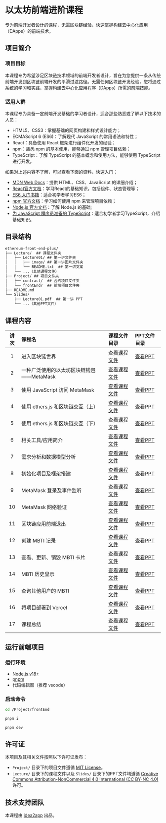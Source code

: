 # 以太坊前端进阶课程

专为前端开发者设计的课程，无需区块链经验，快速掌握构建去中心化应用（DApps）的前端技术。

## 项目简介

### 项目目标

本课程专为希望涉足区块链技术领域的前端开发者设计，旨在为您提供一条从传统前端开发到区块链前端开发的平滑过渡路径。无需任何区块链开发经验，您将通过系统的学习和实践，掌握构建去中心化应用程序（DApps）所需的前端技能。

### 适用人群

本课程专为具备一定前端开发基础的学习者设计，适合那些熟悉或了解以下技术的人员：

- HTML5、CSS3：掌握基础的网页构建和样式设计能力；
- ECMAScript 6 (ES6)：了解现代 JavaScript 的常用语法和特性；
- React：具备使用 React 框架进行组件化开发的经验；
- npm：熟悉 npm 的基本使用，能够通过 npm 管理项目依赖；
- TypeScript：了解 TypeScript 的基本概念和使用方法，能够使用 TypeScript 进行开发。

如果对上述内容不了解，可以查看下面的资料，快速入门：

- [MDN Web Docs](https://developer.mozilla.org/)：提供 HTML、CSS、JavaScript 的详细介绍；
- [React官方文档](https://react.dev/)：学习React的基础知识，包括组件、状态管理等；
- [ES6 入门书籍](https://es6.ruanyifeng.com/)：适合初学者学习ES6；
- [npm 官方文档](https://docs.npmjs.com/)：学习如何使用 npm 来管理项目依赖；
- [Node.js 官方文档](https://nodejs.org/docs/latest-v18.x/api/index.html)：了解 Node.js 的基础;
- [为 JavaScript 程序员准备的 TypeScript](https://www.typescriptlang.org/docs/handbook/typescript-in-5-minutes.html)：适合初学者学习TypeScript，介绍基础知识。

## 目录结构

```txt
ethereum-front-end-plus/
├── Lecture/  ## 课程文件夹
│   ├── Lecture01/ ## 第一讲文件夹
│   │   ├── image/ ## 第一讲图片文件夹
│   │   └── README.txt  ## 第一讲文案
│   └── ...（其他课程文件）
├── Project/ ## 项目文件夹
│   ├── contract/  ## 合约项目文件夹 
│   └── frontEnd/  ## 前端项目文件夹
├── README.md
└── Slides/
    ├── Lecture01.pdf  ## 第一讲 PPT
    └── ...（其他PPT文件）
```

## 课程内容

|  讲次  | 课程名 | 课程文件目录 | PPT文件目录 |
|:------:|:------|:------|:------|
|  1    | 进入区块链世界 | [查看课程文件](/Lecture/Lecture01/README.md) | [查看PPT](/Slides/Lecture01.pdf) |
|  2    | 一种广泛使用的以太坊区块链钱包——MetaMask | [查看课程文件](/Lecture/Lecture02/README.md) | [查看PPT](/Slides/Lecture02.pdf) |
|  3    | 使用 JavaScript 访问 MetaMask | [查看课程文件](/Lecture/Lecture03/README.md) | [查看PPT](/Slides/Lecture03.pdf) |
|  4    | 使用 ethers.js 和区块链交互（上） | [查看课程文件](/Lecture/Lecture04/README.md) | [查看PPT](/Slides/Lecture04.pdf) |
|  5    | 使用 ethers.js 和区块链交互（下） | [查看课程文件](/Lecture/Lecture05/README.md) | [查看PPT](/Slides/Lecture05.pdf) |
|  6    | 相关工具/应用简介 | [查看课程文件](/Lecture/Lecture06/README.md) | [查看PPT](/Slides/Lecture06.pdf) |
|  7    | 需求分析和数据模型分析 | [查看课程文件](/Lecture/Lecture07/README.md) | [查看PPT](/Slides/Lecture07.pdf) |
|  8    | 初始化项目及框架搭建 | [查看课程文件](/Lecture/Lecture08/README.md) | [查看PPT](/Slides/Lecture08.pdf) |
|  9    | MetaMask 登录及事件监听 | [查看课程文件](/Lecture/Lecture09/README.md) | [查看PPT](/Slides/Lecture09.pdf) |
|  10   | MetaMask 网络验证 | [查看课程文件](/Lecture/Lecture10/README.md) | [查看PPT](/Slides/Lecture10.pdf) |
|  11   | 区块链应用前端退出 | [查看课程文件](/Lecture/Lecture11/README.md) | [查看PPT](/Slides/Lecture11.pdf) |
|  12   | 创建 MBTI 记录 | [查看课程文件](/Lecture/Lecture12/README.md) | [查看PPT](/Slides/Lecture12.pdf) |
|  13   | 查看、更新、销毁 MBTI 卡片 | [查看课程文件](/Lecture/Lecture13/README.md) | [查看PPT](/Slides/Lecture13.pdf) |
|  14   | MBTI 历史显示 | [查看课程文件](/Lecture/Lecture14/README.md) | [查看PPT](/Slides/Lecture14.pdf) |
|  15   | 查询其他用户的 MBTI | [查看课程文件](/Lecture/Lecture15/README.md) | [查看PPT](/Slides/Lecture15.pdf) |
|  16   | 将项目部署到 Vercel | [查看课程文件](/Lecture/Lecture16/README.md) | [查看PPT](/Slides/Lecture16.pdf) |
|  17   | 课程总结 | [查看课程文件](/Lecture/Lecture17/README.md) | [查看PPT](/Slides/Lecture17.pdf) |

## 运行前端项目

### 运行环境

- [Node.js v18+](https://nodejs.org/docs/latest-v18.x/api/index.html)
- [pnpm](https://pnpm.io/)
- 代码编辑器（推荐 vscode）

### 启动命令

```bash
cd /Project/frontEnd

pnpm i

pnpm dev
```

## 许可证

本项目及其相关文件按照以下许可证发布：
- `Project/` 目录下的项目文件遵循 [MIT License](https://opensource.org/licenses/MIT)。
- `Lecture/` 目录下的课程文件以及 `Slides/` 目录下的PPT文件均遵循 [Creative Commons Attribution-NonCommercial 4.0 International (CC BY-NC 4.0)](https://creativecommons.org/licenses/by-nc/4.0/) 许可。

## 技术支持团队

本课程由 [idea2app](https://idea2.app) 出品。
